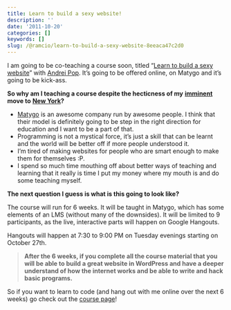 ```yaml
---
title: Learn to build a sexy website!
description: ''
date: '2011-10-20'
categories: []
keywords: []
slug: /@ramcio/learn-to-build-a-sexy-website-8eeaca47c2d0
---
```


I am going to be co-teaching a course soon, titled “[Learn to build a sexy website](http://www.matygo.com/courses/572-learn-to-build-a-sexy-website "Learn to build a sexy website")” with [Andrei Pop](http://andreipop.com/ "Andrei Pop"). It’s going to be offered online, on Matygo and it’s going to be kick-ass.

**So why am I teaching a course despite the hecticness of my** [**imminent**](http://redroverhq.com/2011/10/andres-h1b-visa-gets-approved/ "Visa approval") **move to** [**New York**](http://andremalan.net/blog/2011/09/17/goodbye-vancouver-hello-new-york/ "Goodbye Vancouver, Hello New York")**?**

*   [Matygo](https://www.matygo.com/ "Matygo") is an awesome company run by awesome people. I think that their model is definitely going to be step in the right direction for education and I want to be a part of that.
*   Programming is not a mystical force, it’s just a skill that can be learnt and the world will be better off if more people understood it.
*   I’m tired of making websites for people who are smart enough to make them for themselves :P.
*   I spend so much time mouthing off about better ways of teaching and learning that it really is time I put my money where my mouth is and do some teaching myself.

**The next question I guess is what is this going to look like?**

The course will run for 6 weeks. It will be taught in Matygo, which has some elements of an LMS (without many of the downsides). It will be limited to 9 participants, as the live, interactive parts will happen on Google Hangouts.

Hangouts will happen at 7:30 to 9:00 PM on Tuesday evenings starting on October 27th.

> **After the 6 weeks, if you complete all the course material that you will be able to build a great website in WordPress and have a deeper understand of how the internet works and be able to write and hack basic programs.**

So if you want to learn to code (and hang out with me online over the next 6 weeks) go check out the [course page](http://www.matygo.com/courses/572-learn-to-build-a-sexy-website "Learn to build a sexy website")!